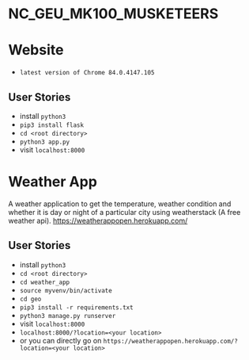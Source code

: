 # NC_GEU_MK100_MUSKETEERS
# Website
- `latest version of Chrome 84.0.4147.105`
## User Stories
- install `python3`
- `pip3 install flask`
- `cd <root directory>`
- `python3 app.py`
- visit `localhost:8000`

# Weather App
A weather application to get the temperature, weather condition and whether it is day or night of a particular city using weatherstack (A free weather api).
<a href="https://weatherappopen.herokuapp.com/">https://weatherappopen.herokuapp.com/</a>

## User Stories 
- install `python3`
- `cd <root directory>`
- `cd weather_app`
- `source myvenv/bin/activate`
- `cd geo`
- `pip3 install -r requirements.txt`
- `python3 manage.py runserver`
- visit `localhost:8000`
- `localhost:8000/?location=<your location>`
- or you can directly go on `https://weatherappopen.herokuapp.com/?location=<your location>`
